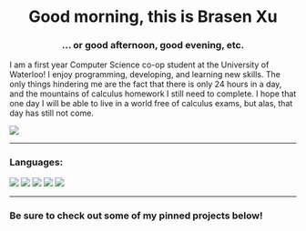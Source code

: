 <h1 align="center">Good morning, this is Brasen Xu</h1>
<h3 align="center">... or good afternoon, good evening, etc.</h3>

I am a first year Computer Science co-op student at the University of Waterloo! I enjoy programming, developing, and learning new skills. The only things hindering me are the fact that there is only 24 hours in a day, and the mountains of calculus homework I still need to complete.
I hope that one day I will be able to live in a world free of calculus exams, but alas, that day has still not come.

<a href="https://linkedin.com/in/brasenxu"><img align="center" src="https://img.shields.io/badge/LinkedIn-0077B5?style=for-the-badge&logo=linkedin&logoColor=white"/></a>

---

### Languages:

![](https://img.shields.io/badge/javascript-%23F7DF1E.svg?&style=for-the-badge&logo=javascript&logoColor=black)
![](https://img.shields.io/badge/-Java-F80000?style=for-the-badge&logo=oracle&logoColor=white)
![](https://img.shields.io/badge/python-%233776AB.svg?&style=for-the-badge&logo=python&logoColor=white)
![](https://img.shields.io/badge/html5-%23E34F26.svg?&style=for-the-badge&logo=html5&logoColor=white)
![](https://img.shields.io/badge/css3-%231572B6.svg?&style=for-the-badge&logo=css3&logoColor=white)

---

### Be sure to check out some of my pinned projects below!

